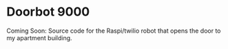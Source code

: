 Doorbot 9000
===========

Coming Soon: Source code for the Raspi/twilio robot that opens the door to my apartment building.
